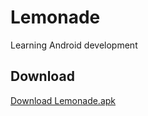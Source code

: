 # Lemonade
Learning Android development

## Download
[Download Lemonade.apk](https://github.com/Kelly-Nesh/Lemonade/raw/main/app/release/Lemonade.apk)
